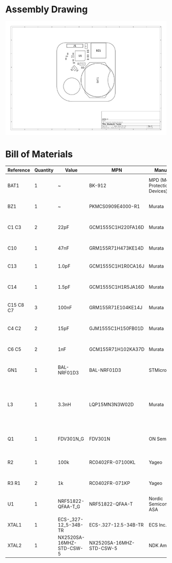# Assembly Drawing

![Assembly drawing.](asm-dwg-bluetooth-tracker.jpg)

# Bill of Materials

| Reference  	|  Quantity 	|  Value                   	|  MPN                     	|  Manufacturer                   	|  Description                                                                	|
|------------	|-----------	|--------------------------	|--------------------------	|---------------------------------	|-----------------------------------------------------------------------------	|
| BAT1       	| 1         	| ~                        	| BK-912                   	| MPD (Memory Protection Devices) 	| BATTERY RETAINER COIN 20MM SMD                                              	|
| BZ1        	| 1         	| ~                        	| PKMCS0909E4000-R1        	| Murata                          	| AUDIO PIEZO TRANSDUCER 12.5V SMD                                            	|
| C1 C3      	| 2         	| 22pF                     	| GCM1555C1H220FA16D       	| Murata                          	| CAP CER 22PF 50V C0G/NP0 0402                                               	|
| C10        	| 1         	| 47nF                     	| GRM155R71H473KE14D       	| Murata                          	| CAP CER 0.047UF 50V X7R 0402                                                	|
| C13        	| 1         	| 1.0pF                    	| GCM1555C1H1R0CA16J       	| Murata                          	| CAP CER 1PF 50V C0G/NP0 0402                                                	|
| C14        	| 1         	| 1.5pF                    	| GCM1555C1H1R5JA16D       	| Murata                          	| CAP CER 1.5PF 50V C0G/NP0 0402                                              	|
| C15 C8 C7  	| 3         	| 100nF                    	| GRM155R71E104KE14J       	| Murata                          	| CAP CER 0.1UF 25V X7R 0402                                                  	|
| C4 C2      	| 2         	| 15pF                     	| GJM1555C1H150FB01D       	| Murata                          	| CAP CER 15PF 50V C0G/NP0 0402                                               	|
| C6 C5      	| 2         	| 1nF                      	| GCM155R71H102KA37D       	| Murata                          	| CAP CER 1000PF 50V X7R 0402                                                 	|
| GN1        	| 1         	| BAL-NRF01D3              	| BAL-NRF01D3              	| STMicroelectronics              	| BALUN 2.4GHZ-2.54GHZ 5WFBGA                                                 	|
| L3         	| 1         	| 3.3nH                    	| LQP15MN3N3W02D           	| Murata                          	| 3.3nH Unshielded Thick Film Inductor 190mA 400mOhm Max 0402   (1005 Metric) 	|
| Q1         	| 1         	| FDV301N_G                	| FDV301N                  	| ON Semiconductor                	| MOSFET N-CH 25V 220MA SOT-23                                                	|
| R2         	| 1         	| 100k                     	| RC0402FR-07100KL         	| Yageo                           	| RES SMD 100K OHM 1% 1/16W 0402                                              	|
| R3 R1      	| 2         	| 1k                       	| RC0402FR-071KP           	| Yageo                           	| RES SMD 1K OHM 1% 1/16W 0402                                                	|
| U1         	| 1         	| NRF51822-QFAA-T_G        	| NRF51822-QFAA-T          	| Nordic Semiconductor ASA        	| IC RF TXRX+MCU BLUETOOTH 48VFQFN                                            	|
| XTAL1      	| 1         	| ECS-_327-12_5-34B-TR     	| ECS-.327-12.5-34B-TR     	| ECS Inc.                        	| CRYSTAL 32.7680KHZ 12.5PF SMD                                               	|
| XTAL2      	| 1         	| NX2520SA-16MHZ-STD-CSW-5 	| NX2520SA-16MHZ-STD-CSW-5 	| NDK America, Inc.               	| CRYSTAL 16.0000MHZ 8PF SMD                                                  	|
